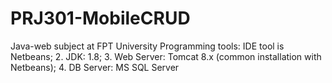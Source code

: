 # PRJ301-MobileCRUD
Java-web subject at FPT University
Programming tools: IDE tool is Netbeans;  2. JDK: 1.8; 3. Web Server: Tomcat 8.x (common installation with Netbeans); 4. DB Server: MS SQL Server
